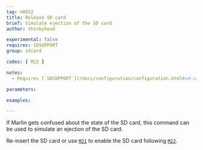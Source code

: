```yaml
---
tag: m0022
title: Release SD card
brief: Simulate ejection of the SD card
author: thinkyhead

experimental: false
requires: SDSUPPORT
group: sdcard

codes: [ M22 ]

notes:
  - Requires [`SDSUPPORT`](/docs/configuration/configuration.html#sd-card)

parameters:

examples:

---
```


If Marlin gets confused about the state of the SD card, this command can be used to simulate an ejection of the SD card.

Re-insert the SD card or use [`M21`](/docs/gcode/M021.html) to enable the SD card following [`M22`](/docs/gcode/M022.html).
